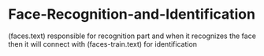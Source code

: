 # Face-Recognition-and-Identification
(faces.text) responsible for recognition part and when it recognizes the face then it will connect with  (faces-train.text) for identification
